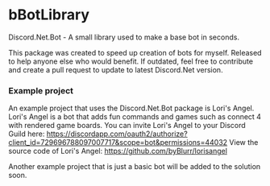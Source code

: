 # bBotLibrary
Discord.Net.Bot - A small library used to make a base bot in seconds.

This package was created to speed up creation of bots for myself. Released to help anyone else who would benefit.
If outdated, feel free to contribute and create a pull request to update to latest Discord.Net version.

### Example project
An example project that uses the Discord.Net.Bot package is Lori's Angel. Lori's Angel is a bot that adds fun commands and games such as connect 4 with rendered game boards. You can invite Lori's Angel to your Discord Guild here: https://discordapp.com/oauth2/authorize?client_id=729696788097007717&scope=bot&permissions=44032
View the source code of Lori's Angel: https://github.com/byBlurr/lorisangel

Another example project that is just a basic bot will be added to the solution soon.
